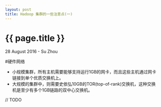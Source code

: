 ```yaml
---
layout: post
title: Hadoop 集群的一些注意点(一)
---
```


 {{ page.title }}
================

<p class="meta">28 August 2016 - Su Zhou</p>

#硬件网络
- 小规模集群，所有主机需要能够支持运行1GB的网卡，而且这些主机通过网卡链接到单个优质交换机上。
- 大规模的集群中，则需要史依弘10GB的TOR(top-of-rank)交换机，这种交换机是至少有多个1GB链路的双中心交换机。

// TODO

